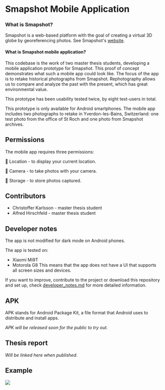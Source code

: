 # Smapshot Mobile Application

### What is Smapshot?
Smapshot is a web-based platform with the goal of creating a virtual 3D globe by georeferencing photos. See Smapshot's [website](https://smapshot.heig-vd.ch/).

#### What is Smapshot mobile application?
This codebase is the work of two master thesis students, developing a mobile application prototype for Smapshot. This proof of concept demonstrates what such a mobile app could look like. The focus of the app is to retake historical photographs from Smapshot. Rephotography allows us to compare and analyze the past with the present, which has great environmental value.

This prototype has been usability tested twice, by eight test-users in total.

This prototype is only available for Android smartphones. The mobile app includes two photographs to retake in Yverdon-les-Bains, Switzerland: one test photo from the office of St Roch and one photo from Smapshot archives.

## Permissions
The mobile app requires three permissions:

📍 Location - to display your current location.

📸 Camera - to take photos with your camera.

💾 Storage - to store photos captured.

## Contributors
* Christoffer Karlsson - master thesis student
* Alfred Hirschfeld - master thesis student

## Developer notes
The app is not modified for dark mode on Android phones. 

The app is tested on:
* Xiaomi Mi9T
* Motorola G8
This means that the app does not have a UI that supports all screen sizes and devices.

If you want to improve, contribute to the project or download this repository and set up, check [developer_notes.md](https://github.com/Christoffer9612/smapshot-application/blob/master/developer_notes.md) for more detailed information.

## APK
APK stands for Android Package Kit, a file format that Android uses to distribute and install apps.

*APK will be released soon for the public to try out.* 

## Thesis report
*Will be linked here when published.* 

## Example
![](https://github.com/Christoffer9612/smapshot-application/blob/master/transparency_demo.gif)
